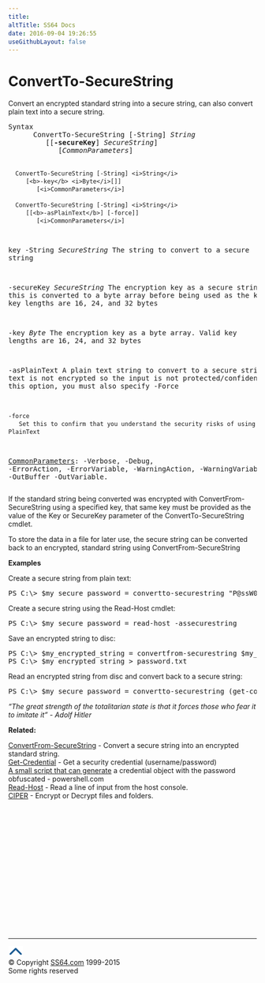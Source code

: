 ```yaml
---
title:
altTitle: SS64 Docs
date: 2016-09-04 19:26:55
useGithubLayout: false
---
```

<!-- #BeginLibraryItem "/Library/head_ps.lbi" --><!-- #EndLibraryItem --><h1>ConvertTo-SecureString</h1> 
<p>Convert   an encrypted standard string into a secure string, can also convert plain text into a secure string.</p>
<pre>Syntax
      ConvertTo-SecureString [-String] <i>String</i> 
         [[<b>-secureKey</b>] <i>SecureString</i>]
            [<i>CommonParameters</i>]
    
      ConvertTo-SecureString [-String] <i>String</i> 
         [<b>-key</b> <i>Byte</i>[]]
            [<i>CommonParameters</i>]

      ConvertTo-SecureString [-String] <i>String</i> 
         [[<b>-asPlainText</b>] [-force]]
            [<i>CommonParameters</i>]

key
   -String <i>SecureString</i>
       The string to convert to a secure string
        
   -secureKey <i>SecureString</i>
       The encryption key as a secure string,
       this is converted to a byte array before being used as the key.
       Valid key lengths are 16, 24, and 32 bytes
        
   -key <i>Byte</i>
       The encryption key as a byte array.
       Valid key lengths are 16, 24, and 32 bytes

   -asPlainText 
       A plain text string to convert to a secure string.
       The text is not encrypted so the input is not protected/confidential
       To use this option, you must also specify -Force
        
    -force 
       Set this to confirm that you understand the security risks of using PlainText

   <a href="common.html">CommonParameters</a>:
       -Verbose, -Debug, -ErrorAction, -ErrorVariable, -WarningAction, -WarningVariable,
       -OutBuffer -OutVariable.</pre>
<p>If the standard string being converted was encrypted with ConvertFrom-SecureString using a specified key, that same key must be provided as the value of the Key or SecureKey parameter of the ConvertTo-SecureString cmdlet.</p>
<p>To store the data in a file for later use, the secure string can be converted back to an encrypted, standard string using  ConvertFrom-SecureString</p>
<p><b>Examples</b></p>
<p>Create a secure string from plain text:</p>
<pre>PS C:\&gt; $my_secure_password = convertto-securestring "P@ssW0rD!" -asplaintext -force</pre>
<p>  Create a secure string using the Read-Host cmdlet:</p>
<pre>PS C:\&gt; $my_secure_password = read-host -assecurestring</pre>
<p>Save an encrypted string to disc:</p>
<pre>PS C:\&gt; $my_encrypted_string = convertfrom-securestring $my_secure_password -key (1..16)
PS C:\&gt; $my_encrypted_string &gt; password.txt</pre>
<p>Read an encrypted string from disc and convert back to a secure string: </p>
<pre>PS C:\&gt; $my_secure_password = convertto-securestring (get-content password.txt) -key (1..16)</pre>
<p class="quote"><i>“The great strength of the totalitarian state is that it forces those who fear it to imitate it” - Adolf Hitler</i></p>
<p><b>Related:</b></p>
<p> <a href="convertfrom-securestring.html">ConvertFrom-SecureString</a> - Convert a secure string into an encrypted standard string.<br>
<a href="get-credential.html">Get-Credential</a> - Get a security credential (username/password)<br>
<a href="http://powershell.com/cs/blogs/tips/archive/2015/02/02/credential-obfuscator.aspx">A small script that can generate</a> a credential object with the password obfuscated - powershell.com<br>
<a href="read-host.html">Read-Host</a> -  Read a line of input from the host console.<br>
<a href="../nt/cipher.html">CIPER</a> - Encrypt or Decrypt files and folders.</p><!-- #BeginLibraryItem "/Library/foot_ps.lbi" --><p><script async="" src="//pagead2.googlesyndication.com/pagead/js/adsbygoogle.js"></script>
<!-- PowerShell300 -->
<ins class="adsbygoogle" style="display:inline-block;width:300px;height:250px" data-ad-client="ca-pub-6140977852749469" data-ad-slot="6253539900"></ins>
<script>
(adsbygoogle = window.adsbygoogle || []).push({});
</script></p>
<hr>
<div id="bl" class="footer"><a href="#"><img src="../images/top.png" width="30" height="22" alt="Back to the Top"></a></div>
<div id="br" class="footer, tagline">© Copyright <a href="http://ss64.com/">SS64.com</a> 1999-2015<br>
Some rights reserved</div><!-- #EndLibraryItem -->

